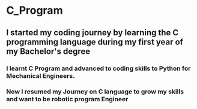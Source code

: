# C_Program
## I started my coding journey by learning the C programming language during my first year of my Bachelor's degree
### I learnt C Program and advanced to coding skills to Python for Mechanical Engineers.
### Now I resumed my Journey on C language to grow my skills and want to be robotic program Engineer
